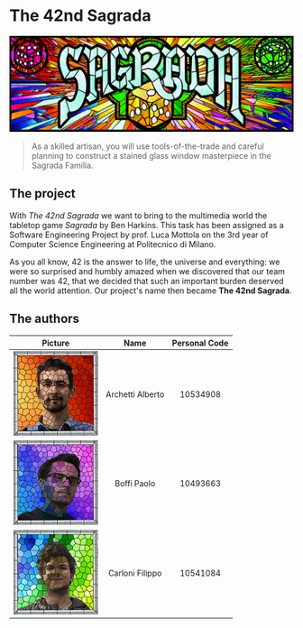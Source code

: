# The 42nd Sagrada

![logo](./res/images/Sagrada-Logo-CMYK.jpg)

> As a skilled artisan, you will use tools-of-the-trade and careful planning to construct a stained glass window masterpiece in the Sagrada Familia.

## The project

With *The 42nd Sagrada* we want to bring to the multimedia world the tabletop game *Sagrada* by Ben Harkins. This task has been assigned as a Software Engineering Project by prof. Luca Mottola on the 3rd year of Computer Science Engineering at Politecnico di Milano.

As you all know, 42 is the answer to life, the universe and everything: we were so surprised and humbly amazed when we discovered that our team number was 42, that we decided that such an important burden deserved all the world attention. Our project's name then became **The 42nd Sagrada**.

## The authors

| Picture | Name | Personal Code |
|:---:|:---:|:---:|
| ![archetti](./res/stained_glass_icons/stained_glass_archetti.jpg) | Archetti Alberto | 10534908 |
| ![boffi](./res/stained_glass_icons/stained_glass_boffi.jpg) | Boffi Paolo | 10493663 |
| ![carloni](./res/stained_glass_icons/stained_glass_carloni.jpg) | Carloni Filippo | 10541084 |
